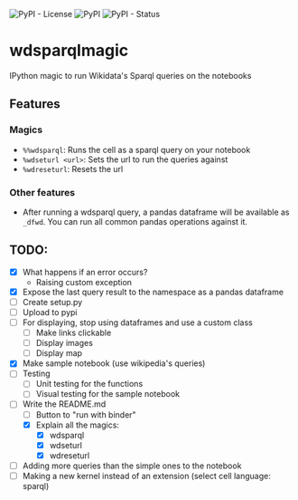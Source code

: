 ![PyPI - License](https://img.shields.io/pypi/l/wdsparql?style=for-the-badge)
![PyPI](https://img.shields.io/pypi/v/wdsparql?style=for-the-badge)
![PyPI - Status](https://img.shields.io/pypi/status/wdsparql?style=for-the-badge)

# wdsparqlmagic
IPython magic to run Wikidata's Sparql queries on the notebooks

## Features

### Magics

- `%%wdsparql`: Runs the cell as a sparql query on your notebook
- `%wdseturl <url>`: Sets the url to run the queries against
- `%wdreseturl`: Resets the url

### Other features
- After running a wdsparql query, a pandas dataframe will be available as `_dfwd`. You can run all common pandas operations against it.

## TODO:
- [x] What happens if an error occurs?
  - Raising custom exception
- [x] Expose the last query result to the namespace as a pandas dataframe
- [ ] Create setup.py
- [ ] Upload to pypi
- [ ] For displaying, stop using dataframes and use a custom class
  - [ ] Make links clickable
  - [ ] Display images
  - [ ] Display map
- [x] Make sample notebook (use wikipedia's queries)
- [ ] Testing
  - [ ] Unit testing for the functions
  - [ ] Visual testing for the sample notebook
- [ ] Write the README.md
  - [ ] Button to "run with binder"
  - [x] Explain all the magics:
    - [x] wdsparql
    - [x] wdseturl
    - [x] wdreseturl
- [ ] Adding more queries than the simple ones to the notebook
- [ ] Making a new kernel instead of an extension (select cell language: sparql)